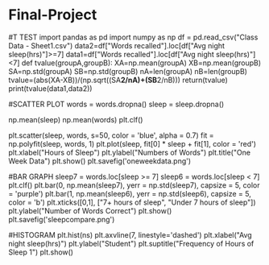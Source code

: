 # Final-Project

#T TEST
import pandas as pd
import numpy as np
df = pd.read_csv("Class Data - Sheet1.csv")
data2=df["Words recalled"].loc[df["Avg night sleep(hrs)"]>=7]
data1=df["Words recalled"].loc[df["Avg night sleep(hrs)"]<7]
def tvalue(groupA,groupB):
    XA=np.mean(groupA)
    XB=np.mean(groupB)
    SA=np.std(groupA)
    SB=np.std(groupB)
    nA=len(groupA)
    nB=len(groupB)
    tvalue=(abs(XA-XB))/(np.sqrt((SA**2/nA)+(SB**2/nB)))
    return(tvalue)
print(tvalue(data1,data2))

#SCATTER PLOT
words = words.dropna()
sleep = sleep.dropna()

np.mean(sleep)
np.mean(words)
plt.clf()

plt.scatter(sleep, words, s=50, color = 'blue', alpha = 0.7)
fit = np.polyfit(sleep, words, 1)
plt.plot(sleep, fit[0] * sleep + fit[1], color = 'red')
plt.xlabel("Hours of Sleep")
plt.ylabel("Numbers of Words")
plt.title("One Week Data")
plt.show()
plt.savefig('oneweekdata.png')

#BAR GRAPH
sleep7 = words.loc[sleep >= 7]
sleep6 = words.loc[sleep < 7]
plt.clf()
plt.bar(0, np.mean(sleep7), yerr = np.std(sleep7), capsize = 5, color = 'purple')
plt.bar(1, np.mean(sleep6), yerr = np.std(sleep6), capsize = 5, color = 'b')
plt.xticks([0,1], ["7+ hours of sleep", "Under 7 hours of sleep"])
plt.ylabel("Number of Words Correct")
plt.show()
plt.savefig('sleepcompare.png')

#HISTOGRAM
plt.hist(ns)
plt.axvline(7, linestyle='dashed')
plt.xlabel("Avg night sleep(hrs)")
plt.ylabel("Student")
plt.suptitle("Frequency of Hours of Sleep 1")
plt.show()
